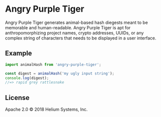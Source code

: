 # Angry Purple Tiger
Angry Purple Tiger generates animal-based hash diegests meant to be memorable
and human-readable. Angry Purple Tiger is apt for anthropomorphizing project
names, crypto addresses, UUIDs, or any complex string of characters that
needs to be displayed in a user interface.

## Example

```js
import animalHash from 'angry-purple-tiger';

const digest = animalHash('my ugly input string');
console.log(digest);
//=> rapid grey rattlesnake
```

## License
Apache 2.0 © 2018 Helium Systems, Inc.
